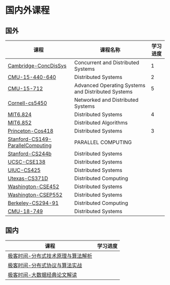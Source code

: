 # 国内外课程

## 国外

| 课程                                                         | 课程名称                                           | 学习进度 |
| ------------------------------------------------------------ | -------------------------------------------------- | -------- |
| [Cambridge-ConcDisSys](./Cambridge-ConcDisSys/README.md)     | Concurrent and Distributed Systems                 | 1        |
| [CMU-15-440-640](./CMU-15-440-640/README.md)                 | Distributed Systems                                | 2        |
| [CMU-15-712](./CMU-15-712/README.md)                         | Advanced Operating Systems and Distributed Systems | 5        |
| [Cornell-cs5450](./Cornell-cs5450/README.md)                 | Networked and Distributed Systems                  |          |
| [MIT6.824](./MIT6.824/README.md)                             | Distributed Systems                                | 4        |
| [MIT6.852](./MIT6.852/README.md)                             | Distributed Algorithms                             |          |
| [Princeton-Cos418](./Princeton-Cos418/README.md)             | Distributed Systems                                | 3        |
| [Stanford-CS149-ParallelComputing](./Stanford-CS149-ParallelComputing/README.md) | PARALLEL COMPUTING                                 |          |
| [Stanford-CS244b](./Stanford-CS244b/README.md)               | Distributed Systems                                |          |
| [UCSC-CSE138](./UCSC-CSE138/README.md)                       | Distributed Systems                                |          |
| [UIUC-CS425](./UIUC-CS425/README.md)                         | Distributed Systems                                |          |
| [Utexas-CS371D](./Utexas-CS371D-DistributedComputing/README.md) | Distributed Computing                              |          |
| [Washington-CSE452](./Washington-CSE452/README.md)           | Distributed Systems                                |          |
| [Washington-CSEP552](./Washington-CSEP552/README.md)         | Distributed Systems                                |          |
| [Berkeley-CS294-91](./Berkeley-CS294-91-Distributed-Computing/README.md) | Distributed Computing                              |          |
| [CMU-18-749](./CMU-18-749-Fault-Tolerant-Distributed-Systems/README.md) | Distributed Systems                                |          |

## 国内

| 课程                                                         | 学习进度 |
| ------------------------------------------------------------ | -------- |
| [极客时间-分布式技术原理与算法解析](./极客时间-分布式技术原理与算法解析.md) |          |
| [极客时间-分布式协议与算法实战](./极客时间-分布式协议与算法实战.md) |          |
| [极客时间-大数据经典论文解读](./极客时间-大数据经典论文解读.md) |          |

